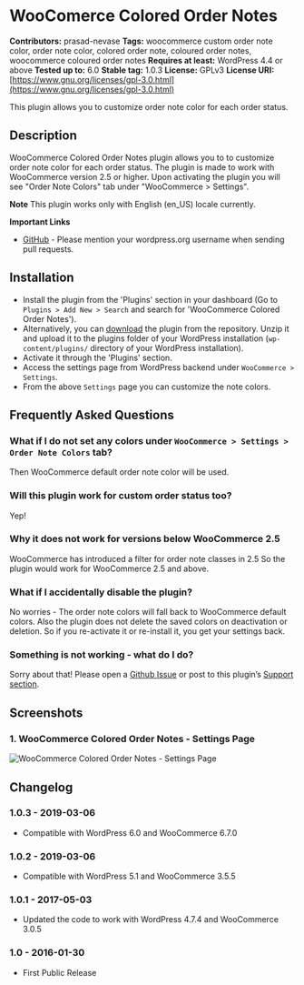 # WooComerce Colored Order Notes

**Contributors:** prasad-nevase
**Tags:** woocommerce custom order note color, order note color, colored order note, coloured order notes, woocommerce coloured order notes
**Requires at least:** WordPress 4.4 or above
**Tested up to:** 6.0
**Stable tag:** 1.0.3
**License:** GPLv3
**License URI:** [https://www.gnu.org/licenses/gpl-3.0.html](https://www.gnu.org/licenses/gpl-3.0.html)

This plugin allows you to customize order note color for each order status.

## Description

WooCommerce Colored Order Notes plugin allows you to to customize order note color for each order status. The plugin is made to work with WooCommerce version 2.5 or higher. Upon activating the plugin you will see "Order Note Colors" tab under "WooCommerce > Settings".

**Note**
This plugin works only with English (en_US) locale currently.

**Important Links**

* [GitHub](https://github.com/ItsMePN/colored-order-notes-for-woocommerce) - Please mention your wordpress.org username when sending pull requests.

## Installation

* Install the plugin from the 'Plugins' section in your dashboard (Go to `Plugins > Add New > Search` and search for 'WooCommerce Colored Order Notes').
* Alternatively, you can [download](http://downloads.wordpress.org/plugin/colored-order-notes-for-woocommerce.zip "Download WooCommerce Colored Order Notes") the plugin from the repository. Unzip it and upload it to the plugins folder of your WordPress installation (`wp-content/plugins/` directory of your WordPress installation).
* Activate it through the 'Plugins' section.
* Access the settings page from WordPress backend under `WooCommerce > Settings`.
* From the above `Settings` page you can customize the note colors.

## Frequently Asked Questions

### What if I do not set any colors under `WooCommerce > Settings > Order Note Colors` tab?

Then WooCommerce default order note color will be used.

### Will this plugin work for custom order status too?

Yep!

### Why it does not work for versions below WooCommerce 2.5

WooCommerce has introduced a filter for order note classes in 2.5 So the plugin would work for WooCommerce 2.5 and above.

### What if I accidentally disable the plugin?

No worries - The order note colors will fall back to WooCommerce default colors. Also the plugin does not delete the saved colors on deactivation or deletion. So if you re-activate it or re-install it, you get your settings back.

### Something is not working - what do I do?

Sorry about that! Please open a [Github Issue](https://github.com/ItsMePN/colored-order-notes-for-woocommerce/issues) or post to this plugin’s [Support section](https://wordpress.org/support/plugin/colored-order-notes-for-woocommerce).


## Screenshots

### 1. WooCommerce Colored Order Notes - Settings Page

![WooCommerce Colored Order Notes - Settings Page](assets/screenshot-1.png)

## Changelog

### 1.0.3 - 2019-03-06

* Compatible with WordPress 6.0 and WooCommerce 6.7.0

### 1.0.2 - 2019-03-06

* Compatible with WordPress 5.1 and WooCommerce 3.5.5

### 1.0.1 - 2017-05-03

* Updated the code to work with WordPress 4.7.4 and WooCommerce 3.0.5

### 1.0 - 2016-01-30

* First Public Release
